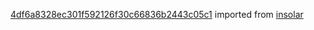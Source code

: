 [4df6a8328ec301f592126f30c66836b2443c05c1](https://github.com/insolar/insolar/commit/4df6a8328ec301f592126f30c66836b2443c05c1) imported from [insolar](https://github.com/insolar/insolar)
